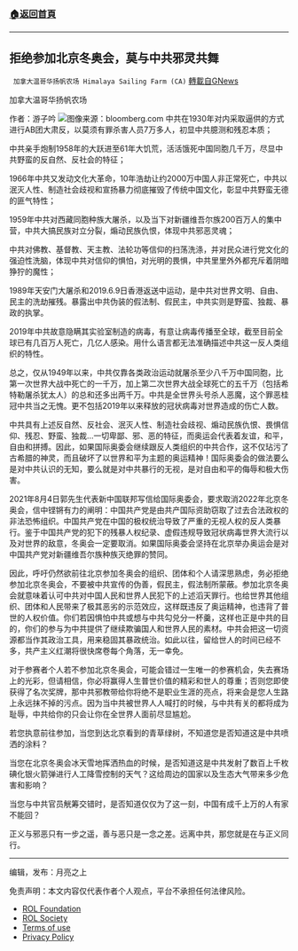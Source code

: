 ###  [:house:返回首頁](https://github.com/ourhimalayas/txt)
---


## 拒绝参加北京冬奥会，莫与中共邪灵共舞
` 加拿大温哥华扬帆农场 Himalaya Sailing Farm (CA)` [轉載自GNews](https://gnews.org/zh-hans/1920983/)

加拿大温哥华扬帆农场

作者：游子吟
![](https://assets.gnews.org/wp-content/uploads/2022/01/bloomberg.com_cr.jpg)图像来源：bloomberg.com
中共在1930年对内采取逼供的方式进行AB团大肃反，以莫须有罪杀害人员7万多人，初显中共臆测和残忍本质；

中共亲手炮制1958年的大跃进至61年大饥荒，活活饿死中国同胞几千万，尽显中共野蛮的反自然、反社会的特征；

1966年中共又发动文化大革命，10年浩劫让约2000万中国人非正常死亡，中共以泯灭人性、制造社会歧视和宣扬暴力彻底摧毁了传统中国文化，彰显中共野蛮无德的匪气特性；

1959年中共对西藏同胞种族大屠杀，以及当下对新疆维吾尔族200百万人的集中营，中共大搞民族对立分裂，煽动民族仇恨，体现中共邪恶灵魂；

中共对佛教、基督教、天主教、法轮功等信仰的扫荡洗涤，并对民众进行党文化的强迫性洗脑，体现中共对信仰的惧怕，对光明的畏惧，中共里里外外都充斥着阴暗狰狞的魔性；

1989年天安门大屠杀和2019.6.9日香港返送中运动，是中共对世界文明、自由、民主的洗劫摧残。暴露出中共伪装的假法制、假民主，中共实则是野蛮、独裁、暴政的执掌。

2019年中共故意隐瞒其实验室制造的病毒，有意让病毒传播至全球，截至目前全球已有几百万人死亡，几亿人感染。用什么语言都无法准确描述中共这一反人类组织的特性。

总之，仅从1949年以来，中共仅靠各类政治运动就屠杀至少八千万中国同胞，比第一次世界大战中死亡的一千万，加上第二次世界大战全球死亡的五千万（包括希特勒屠杀犹太人）的总和还多出两千万。中共是全世界头号杀人恶魔，这个罪恶桂冠中共当之无愧。更不包括2019年以来释放的冠状病毒对世界造成的伤亡人数。

中共具有上述反自然、反社会、泯灭人性、制造社会歧视、煽动民族仇恨、畏惧信仰、残忍、野蛮、独裁…一切卑鄙、邪、恶的特征，而奥运会代表着友谊，和平，自由和拼搏。因此，如果国际奥委会继续跟反人类组织的中共合作，这不仅玷污了古希腊的神灵，而且破坏了以世界和平为主题的奥运精神！国际奥委会的做法要么是对中共认识的无知，要么就是对中共暴行的无视，是对自由和平的侮辱和极大伤害。

2021年8月4日郭先生代表新中国联邦写信给国际奥委会，要求取消2022年北京冬奥会，信中铿锵有力的阐明：中国共产党是由共产国际资助窃取了过去合法政权的非法恐怖组织。中国共产党在中国的极权统治导致了严重的无视人权的反人类暴行。鉴于中国共产党的犯下的残暴人权纪录、虚假违规导致冠状病毒世界大流行以及对世界的敌意，冬奥会一定要取消。如果国际奥委会坚持在北京举办奥运会是对中国共产党对新疆维吾尔族种族灭绝罪的赞同。

因此，呼吁仍然欲前往北京参加冬奥会的组织、团体和个人请深思熟虑，务必拒绝参加北京冬奥会，不要被中共宣传的伪善，假民主，假法制所蒙蔽。参加北京冬奥会就意味着认可中共对中国人民和世界人民犯下的上述滔天罪行。也给世界其他组织、团体和人民带来了极其恶劣的示范效应，这样既违反了奥运精神，也违背了普世的人权价值。你们若因惧怕中共或想与中共勾兑分一杯羹，这样也正是中共的目的，你们的参与为中共提供了继续欺骗国人和世界人民的素材。中共会把这一切资源都当作其政治工具，用来稳固其暴政统治。如此以往，留给世人的时间已经不多，共产主义红潮将很快席卷每个角落，无一幸免。

对于参赛者个人若不参加北京冬奥会，可能会错过一生唯一的参赛机会，失去赛场上的光彩，但请相信，你必将赢得人生普世价值的精彩和世人的尊重；否则您即使获得了名次奖牌，那中共邪教带给你将绝不是职业生涯的亮点，将来会是您人生路上永远抹不掉的污点。因为当中共被世界人人喊打的时候，与中共有关的都将成为耻辱，中共给你的只会让你在全世界人面前尽显尴尬。

若您执意前往参加，当您到达北京看到的青草绿树，不知道您是否知道这是中共喷洒的涂料？

当您在北京冬奥会冰天雪地挥洒热血的时候，是否知道这是中共发射了数百上千枚碘化银火箭弹进行人工降雪控制的天气？这给周边的国家以及生态大气带来多少危害和影响？

当您与中共官员觥筹交错时，是否知道仅仅为了这一刻，中国有成千上万的人有家不能回？

正义与邪恶只有一步之遥，善与恶只是一念之差。远离中共，那您就是在与正义同行。

* * *

编辑，发布：月亮之上

 

免责声明：本文内容仅代表作者个人观点，平台不承担任何法律风险。

- [ROL Foundation](https://rolfoundation.org/)
- [ROL Society](https://rolsociety.org/)
- [Terms of use](https://gnews.org/terms-of-use-3/)
- [Privacy Policy](https://gnews.org/privacy-policy/)
